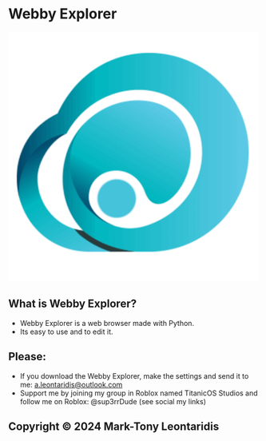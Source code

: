 # Webby Explorer
<img src="icon.ico" alt="Webby Explorer Icon" width="500" height="500">

## What is Webby Explorer?

- Webby Explorer is a web browser made with Python.
- Its easy to use and to edit it.

## Please:

- If you download the Webby Explorer, make the settings and send it to me: a.leontaridis@outlook.com
- Support me by joining my group in Roblox named TitanicOS Studios and follow me on Roblox: @sup3rrDude (see social my links)

## Copyright © 2024 Mark-Tony Leontaridis
